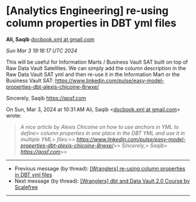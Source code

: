 









[Analytics Engineering] re-using column properties in DBT yml files
===================================================================


**Ali, Saqib**
[docbook.xml at gmail.com](mailto:wranglers%40analyticsengineering.net?Subject=Re%3A%20%5BWranglers%5D%20re-using%20column%20properties%20in%20DBT%20yml%20files&In-Reply-To=%3CCABDm0O_T%2BiUA90Eg61%2B7991bOXECt9DxUOin1R9Y_%3DMYFhzqiA%40mail.gmail.com%3E "[Wranglers] re-using column properties in DBT yml files")   

*Sun Mar 3 19:16:17 UTC 2024*  

This will be useful for Information Marts / Business Vault SAT built on top
of Raw Data Vault Satellites. We can simply add the column description in
the Raw Data Vault SAT yml and then re-use it in the Information Mart or
the Business Vault SAT:
<https://www.linkedin.com/pulse/easy-model-properties-dbt-alexis-chicoine-8rwxe/>

Sincerely,
Saqib
<https://qosf.com>



On Sun, Mar 3, 2024 at 10:31 AM Ali, Saqib <[docbook.xml at gmail.com](https://analyticsengineering.net/mailman/listinfo/wranglers)> wrote:

> *A nice article by Alexis Chicoine on how to use anchors in YML to define*> *column properties in one place in the DBT YML and use it in multiple YML*> *files:*>> *<https://www.linkedin.com/pulse/easy-model-properties-dbt-alexis-chicoine-8rwxe/>*>> *Sincerely,*> *Saqib*> *<https://qosf.com>*>>  
  




---


* Previous message (by thread): [[Wranglers] re-using column properties in DBT yml files](000001.html)
* Next message (by thread): [[Wranglers] dbt and Data Vault 2.0 Course by Scalefree](000003.html)




---


  





